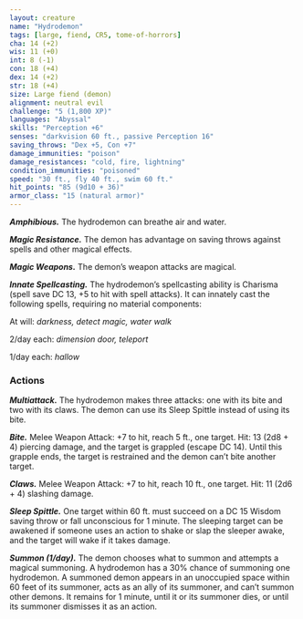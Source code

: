 ```yaml
---
layout: creature
name: "Hydrodemon"
tags: [large, fiend, CR5, tome-of-horrors]
cha: 14 (+2)
wis: 11 (+0)
int: 8 (-1)
con: 18 (+4)
dex: 14 (+2)
str: 18 (+4)
size: Large fiend (demon)
alignment: neutral evil
challenge: "5 (1,800 XP)"
languages: "Abyssal"
skills: "Perception +6"
senses: "darkvision 60 ft., passive Perception 16"
saving_throws: "Dex +5, Con +7"
damage_immunities: "poison"
damage_resistances: "cold, fire, lightning"
condition_immunities: "poisoned"
speed: "30 ft., fly 40 ft., swim 60 ft."
hit_points: "85 (9d10 + 36)"
armor_class: "15 (natural armor)"
---
```


***Amphibious.*** The hydrodemon can breathe air and water.

***Magic Resistance.*** The demon has advantage on saving throws against
spells and other magical effects.

***Magic Weapons.*** The demon’s weapon attacks are magical.

***Innate Spellcasting.*** The hydrodemon’s spellcasting ability is Charisma
(spell save DC 13, +5 to hit with spell attacks). It can innately cast the
following spells, requiring no material components:

At will: <i>darkness, detect magic, water walk</i>

2/day each: <i>dimension door, teleport</i>

1/day each: <i>hallow</i>

### Actions

***Multiattack.*** The hydrodemon makes three attacks: one with its bite
and two with its claws. The demon can use its Sleep Spittle instead of
using its bite.

***Bite.*** Melee Weapon Attack: +7 to hit, reach 5 ft., one target. Hit: 13
(2d8 + 4) piercing damage, and the target is grappled (escape DC 14).
Until this grapple ends, the target is restrained and the demon can’t bite
another target.

***Claws.*** Melee Weapon Attack: +7 to hit, reach 10 ft., one target. Hit: 11
(2d6 + 4) slashing damage.

***Sleep Spittle.*** One target within 60 ft. must succeed on a DC 15 Wisdom
saving throw or fall unconscious for 1 minute. The sleeping target can be
awakened if someone uses an action to shake or slap the sleeper awake,
and the target will wake if it takes damage.

***Summon (1/day).*** The demon chooses what to summon and attempts a
magical summoning.
A hydrodemon has a 30% chance of summoning one hydrodemon.
A summoned demon appears in an unoccupied space within 60 feet of
its summoner, acts as an ally of its summoner, and can’t summon other
demons. It remains for 1 minute, until it or its summoner dies, or until its
summoner dismisses it as an action.
